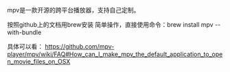 mpv是一款开源的跨平台播放器，支持自己定制。

按照github上的文档用brew安装
简单操作，直接使用命令：brew install mpv --with-bundle

具体可以看：
https://github.com/mpv-player/mpv/wiki/FAQ#How_can_I_make_mpv_the_default_application_to_open_movie_files_on_OSX
